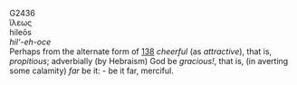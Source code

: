 <body>
  <p>G2436<br>  ἵλεως  <br> hileōs  <br><i>hil‘-eh-oce </i><br>Perhaps from the alternate form of <a href="g0138.htm">138</a>  <i>cheerful</i> (as <i>attractive</i>), that is, <i>propitious</i>; adverbially (by Hebraism) God be <i>gracious!</i>, that is, (in averting some calamity) <i>far</i> be it: - be it far, merciful.<br></p>
 </body>